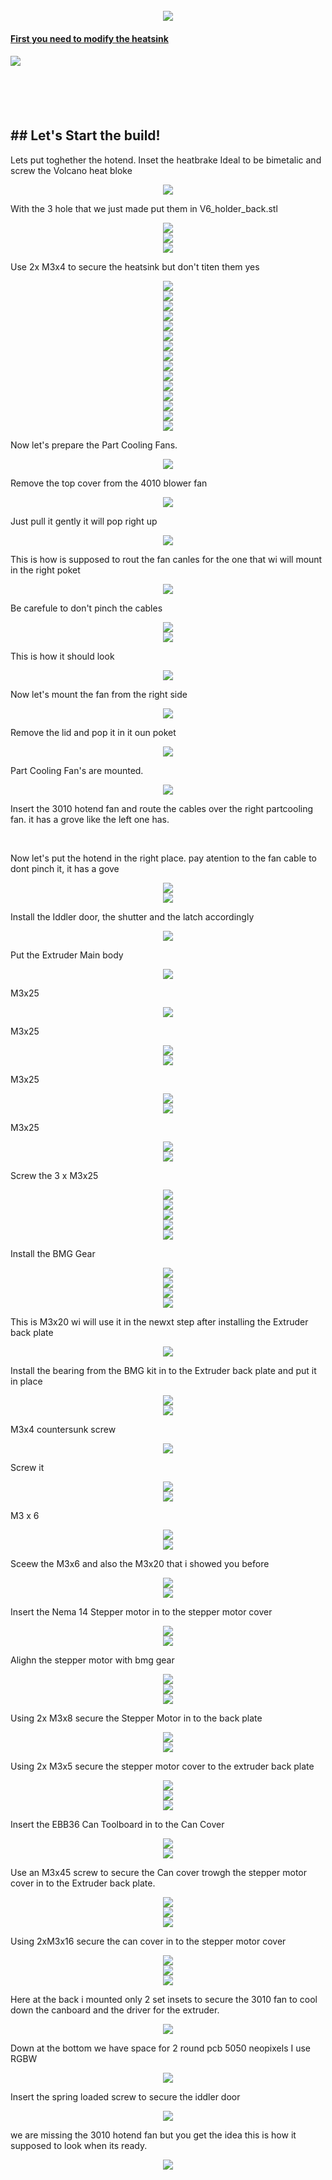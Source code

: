 

<br clear="both">

<div align="center">
  <img style="max-width: 100%;" src="https://github.com/dury10/Spartacus/blob/main/IMAGES/spartacus_assembly/1.jpeg"  />
</div>


####   <a href="v6_heatsink_mod.md"> First you need to modify the heatsink </a>
####  <a href="v6_heatsink_mod.md" > <img style="max-width: 30%;" src="https://github.com/dury10/Spartacus/blob/main/IMAGES/spartacus_assembly/v6_heatsink_mod/heatsink_mod.jpeg"></a>

<br>
<br>
<br clear="both">


<h2 id="Spartacus">## Let's Start the build! </h2>

Lets put toghether the hotend. Inset the heatbrake Ideal to be bimetalic and screw the Volcano heat bloke 
<div align="center">
  <img style="max-width: 30%;" src="https://github.com/dury10/Spartacus/blob/main/IMAGES/spartacus_assembly/2.jpeg"  />
</div>


With the 3 hole that we just made put them in V6_holder_back.stl
<div align="center">
  <img style="max-width: 30%;" src="https://github.com/dury10/Spartacus/blob/main/IMAGES/spartacus_assembly/3.jpeg"  />
</div>



<div align="center">
  <img style="max-width: 30%;" src="https://github.com/dury10/Spartacus/blob/main/IMAGES/spartacus_assembly/4.jpeg"  />
</div>


<div align="center">
  <img style="max-width: 30%;" src="https://github.com/dury10/Spartacus/blob/main/IMAGES/spartacus_assembly/5.jpeg"  />
</div>

Use 2x M3x4 to secure the heatsink but don't titen them yes
<div align="center">
  <img style="max-width: 30%;" src="https://github.com/dury10/Spartacus/blob/main/IMAGES/spartacus_assembly/6.jpeg"  />
</div>


<div align="center">
  <img style="max-width: 30%;" src="https://github.com/dury10/Spartacus/blob/main/IMAGES/spartacus_assembly/7.jpeg"  />
</div>

<div align="center">
  <img style="max-width: 30%;" src="https://github.com/dury10/Spartacus/blob/main/IMAGES/spartacus_assembly/7.jpeg"  />
</div>

<div align="center">
  <img style="max-width: 30%;" src="https://github.com/dury10/Spartacus/blob/main/IMAGES/spartacus_assembly/t-volcano-heat-sink/1.jpeg"  />
</div>

<div align="center">
  <img style="max-width: 30%;" src="https://github.com/dury10/Spartacus/blob/main/IMAGES/spartacus_assembly/t-volcano-heat-sink/2.jpeg"  />
</div>
<div align="center">
  <img style="max-width: 30%;" src="https://github.com/dury10/Spartacus/blob/main/IMAGES/spartacus_assembly/t-volcano-heat-sink/3.jpeg"  />
</div>
<div align="center">
  <img style="max-width: 30%;" src="https://github.com/dury10/Spartacus/blob/main/IMAGES/spartacus_assembly/t-volcano-heat-sink/4.jpeg"  />
</div>
<div align="center">
  <img style="max-width: 30%;" src="https://github.com/dury10/Spartacus/blob/main/IMAGES/spartacus_assembly/t-volcano-heat-sink/5.jpeg"  />
</div>
<div align="center">
  <img style="max-width: 30%;" src="https://github.com/dury10/Spartacus/blob/main/IMAGES/spartacus_assembly/t-volcano-heat-sink/6.jpeg"  />
</div>
<div align="center">
  <img style="max-width: 30%;" src="https://github.com/dury10/Spartacus/blob/main/IMAGES/spartacus_assembly/t-volcano-heat-sink/7.jpeg"  />
</div>
<div align="center">
  <img style="max-width: 30%;" src="https://github.com/dury10/Spartacus/blob/main/IMAGES/spartacus_assembly/t-volcano-heat-sink/8.jpeg"  />
</div>
<div align="center">
  <img style="max-width: 30%;" src="https://github.com/dury10/Spartacus/blob/main/IMAGES/spartacus_assembly/t-volcano-heat-sink/9.jpeg"  />
</div>
<div align="center">
  <img style="max-width: 30%;" src="https://github.com/dury10/Spartacus/blob/main/IMAGES/spartacus_assembly/t-volcano-heat-sink/10.jpeg"  />
</div>
<div align="center">
  <img style="max-width: 30%;" src="https://github.com/dury10/Spartacus/blob/main/IMAGES/spartacus_assembly/t-volcano-heat-sink/11.jpeg"  />
</div>
<div align="center">
  <img style="max-width: 30%;" src="https://github.com/dury10/Spartacus/blob/main/IMAGES/spartacus_assembly/t-volcano-heat-sink/12.jpeg"  />
</div>

Now let's prepare the Part Cooling Fans. 

<div align="center">
  <img style="max-width: 30%;" src="https://github.com/dury10/Spartacus/blob/main/IMAGES/spartacus_assembly/8-1.jpeg"  />
</div>

Remove the top cover from the 4010 blower fan
<div align="center">
  <img style="max-width: 30%;" src="https://github.com/dury10/Spartacus/blob/main/IMAGES/spartacus_assembly/8-2.jpeg"  />
</div>

Just pull it gently it will pop right up
<div align="center">
  <img style="max-width: 30%;" src="https://github.com/dury10/Spartacus/blob/main/IMAGES/spartacus_assembly/8-3.jpeg"  />
</div>

This is how is supposed to rout the fan canles for the one that wi will mount in the right poket 
<div align="center">
  <img style="max-width: 30%;" src="https://github.com/dury10/Spartacus/blob/main/IMAGES/spartacus_assembly/8.jpeg"  />
</div>

Be carefule to don't pinch the cables
<div align="center">
  <img style="max-width: 30%;" src="https://github.com/dury10/Spartacus/blob/main/IMAGES/spartacus_assembly/9.jpeg"  />
</div>




<div align="center">
  <img style="max-width: 30%;" src="https://github.com/dury10/Spartacus/blob/main/IMAGES/spartacus_assembly/10.jpeg"  />
</div>


This is how it should look 

<div align="center">
  <img style="max-width: 30%;" src="https://github.com/dury10/Spartacus/blob/main/IMAGES/spartacus_assembly/11.jpeg"  />
</div>


Now let's mount the fan from the right side

<div align="center">
  <img style="max-width: 30%;" src="https://github.com/dury10/Spartacus/blob/main/IMAGES/spartacus_assembly/12.jpeg"  />
</div>



Remove the lid and pop it in it oun poket 

<div align="center">
  <img style="max-width: 30%;" src="https://github.com/dury10/Spartacus/blob/main/IMAGES/spartacus_assembly/13.jpeg"  />
</div>


Part Cooling Fan's are mounted. 

<div align="center">
  <img style="max-width: 30%;" src="https://github.com/dury10/Spartacus/blob/main/IMAGES/spartacus_assembly/14.jpeg"  />
</div>

Insert the 3010 hotend fan and route the cables over the right partcooling fan. it has a grove like the left one has. 

<br>

Now let's put the hotend in the right place. pay atention to the fan cable to dont pinch it, it has a gove 

<div align="center">
  <img style="max-width: 30%;" src="https://github.com/dury10/Spartacus/blob/main/IMAGES/spartacus_assembly/30.jpeg"  />
</div>




<div align="center">
  <img style="max-width: 30%;" src="https://github.com/dury10/Spartacus/blob/main/IMAGES/spartacus_assembly/31.jpeg"  />
</div>




Install the Iddler door, the shutter and the latch accordingly 


<div align="center">
  <img style="max-width: 30%;" src="https://github.com/dury10/Spartacus/blob/main/IMAGES/spartacus_assembly/32.jpeg"  />
</div>



Put the Extruder Main body

<div align="center">
  <img style="max-width: 30%;" src="https://github.com/dury10/Spartacus/blob/main/IMAGES/spartacus_assembly/33.jpeg"  />
</div>

M3x25

<div align="center">
  <img style="max-width: 30%;" src="https://github.com/dury10/Spartacus/blob/main/IMAGES/spartacus_assembly/34.jpeg"  />
</div>

M3x25

<div align="center">
  <img style="max-width: 30%;" src="https://github.com/dury10/Spartacus/blob/main/IMAGES/spartacus_assembly/35.jpeg"  />
</div>



<div align="center">
  <img style="max-width: 30%;" src="https://github.com/dury10/Spartacus/blob/main/IMAGES/spartacus_assembly/36.jpeg"  />
</div>

M3x25

<div align="center">
  <img style="max-width: 30%;" src="https://github.com/dury10/Spartacus/blob/main/IMAGES/spartacus_assembly/37.jpeg"  />
</div>



<div align="center">
  <img style="max-width: 30%;" src="https://github.com/dury10/Spartacus/blob/main/IMAGES/spartacus_assembly/38.jpeg"  />
</div>




M3x25
<div align="center">
  <img style="max-width: 30%;" src="https://github.com/dury10/Spartacus/blob/main/IMAGES/spartacus_assembly/39.jpeg"  />
</div>



<div align="center">
  <img style="max-width: 30%;" src="https://github.com/dury10/Spartacus/blob/main/IMAGES/spartacus_assembly/40.jpeg"  />
</div>


Screw the 3 x M3x25

<div align="center">
  <img style="max-width: 30%;" src="https://github.com/dury10/Spartacus/blob/main/IMAGES/spartacus_assembly/41.jpeg"  />
</div>


<div align="center">
  <img style="max-width: 30%;" src="https://github.com/dury10/Spartacus/blob/main/IMAGES/spartacus_assembly/42.jpeg"  />
</div>





<div align="center">
  <img style="max-width: 30%;" src="https://github.com/dury10/Spartacus/blob/main/IMAGES/spartacus_assembly/43.jpeg"  />
</div>



<div align="center">
  <img style="max-width: 30%;" src="https://github.com/dury10/Spartacus/blob/main/IMAGES/spartacus_assembly/44.jpeg"  />
</div>



<div align="center">
  <img style="max-width: 30%;" src="https://github.com/dury10/Spartacus/blob/main/IMAGES/spartacus_assembly/45.jpeg"  />
</div>

Install the BMG Gear

<div align="center">
  <img style="max-width: 30%;" src="https://github.com/dury10/Spartacus/blob/main/IMAGES/spartacus_assembly/46.jpeg"  />
</div>



<div align="center">
  <img style="max-width: 30%;" src="https://github.com/dury10/Spartacus/blob/main/IMAGES/spartacus_assembly/47.jpeg"  />
</div>



<div align="center">
  <img style="max-width: 30%;" src="https://github.com/dury10/Spartacus/blob/main/IMAGES/spartacus_assembly/48.jpeg"  />
</div>





<div align="center">
  <img style="max-width: 30%;" src="https://github.com/dury10/Spartacus/blob/main/IMAGES/spartacus_assembly/49.jpeg"  />
</div>




This is M3x20 wi will use it in the newxt step  after installing the Extruder back plate

<div align="center">
  <img style="max-width: 30%;" src="https://github.com/dury10/Spartacus/blob/main/IMAGES/spartacus_assembly/50.jpeg"  />
</div>

Install the bearing from the BMG kit in to the Extruder back plate and put it in place 

<div align="center">
  <img style="max-width: 30%;" src="https://github.com/dury10/Spartacus/blob/main/IMAGES/spartacus_assembly/51.jpeg"  />
</div>


<div align="center">
  <img style="max-width: 30%;" src="https://github.com/dury10/Spartacus/blob/main/IMAGES/spartacus_assembly/52.jpeg"  />
</div>



M3x4  countersunk screw 

<div align="center">
  <img style="max-width: 30%;" src="https://github.com/dury10/Spartacus/blob/main/IMAGES/spartacus_assembly/53.jpeg"  />
</div>


Screw it 
<div align="center">
  <img style="max-width: 30%;" src="https://github.com/dury10/Spartacus/blob/main/IMAGES/spartacus_assembly/54.jpeg"  />
</div>



<div align="center">
  <img style="max-width: 30%;" src="https://github.com/dury10/Spartacus/blob/main/IMAGES/spartacus_assembly/55.jpeg"  />
</div>

M3 x 6 

<div align="center">
  <img style="max-width: 30%;" src="https://github.com/dury10/Spartacus/blob/main/IMAGES/spartacus_assembly/56.jpeg"  />
</div>



<div align="center">
  <img style="max-width: 30%;" src="https://github.com/dury10/Spartacus/blob/main/IMAGES/spartacus_assembly/57.jpeg"  />
</div>

Sceew the M3x6 and also the M3x20 that i showed you before 

<div align="center">
  <img style="max-width: 30%;" src="https://github.com/dury10/Spartacus/blob/main/IMAGES/spartacus_assembly/58.jpeg"  />
</div>





<div align="center">
  <img style="max-width: 30%;" src="https://github.com/dury10/Spartacus/blob/main/IMAGES/spartacus_assembly/59.jpeg"  />
</div>

Insert the Nema 14 Stepper motor in to the stepper motor cover 
<div align="center">
  <img style="max-width: 30%;" src="https://github.com/dury10/Spartacus/blob/main/IMAGES/spartacus_assembly/21-1.jpeg"  />
</div>


<div align="center">
  <img style="max-width: 30%;" src="https://github.com/dury10/Spartacus/blob/main/IMAGES/spartacus_assembly/22.jpeg"  />
</div>

Alighn the stepper motor with bmg gear

<div align="center">
  <img style="max-width: 30%;" src="https://github.com/dury10/Spartacus/blob/main/IMAGES/spartacus_assembly/60.jpeg"  />
</div>



<div align="center">
  <img style="max-width: 30%;" src="https://github.com/dury10/Spartacus/blob/main/IMAGES/spartacus_assembly/61.jpeg"  />
</div>


<div align="center">
  <img style="max-width: 30%;" src="https://github.com/dury10/Spartacus/blob/main/IMAGES/spartacus_assembly/62.jpeg"  />
</div>



Using 2x M3x8 secure the Stepper Motor in to the back plate 

<div align="center">
  <img style="max-width: 30%;" src="https://github.com/dury10/Spartacus/blob/main/IMAGES/spartacus_assembly/63.jpeg"  />
</div>



<div align="center">
  <img style="max-width: 30%;" src="https://github.com/dury10/Spartacus/blob/main/IMAGES/spartacus_assembly/64.jpeg"  />
</div>

Using 2x M3x5 secure the stepper motor cover to the extruder back plate 

<div align="center">
  <img style="max-width: 30%;" src="https://github.com/dury10/Spartacus/blob/main/IMAGES/spartacus_assembly/65.jpeg"  />
</div>



<div align="center">
  <img style="max-width: 30%;" src="https://github.com/dury10/Spartacus/blob/main/IMAGES/spartacus_assembly/66.jpeg"  />
</div>



<div align="center">
  <img style="max-width: 30%;" src="https://github.com/dury10/Spartacus/blob/main/IMAGES/spartacus_assembly/67.jpeg"  />
</div>

Insert the EBB36 Can Toolboard in to the Can Cover 

<div align="center">
  <img style="max-width: 30%;" src="https://github.com/dury10/Spartacus/blob/main/IMAGES/spartacus_assembly/68.jpeg"  />
</div>




<div align="center">
  <img style="max-width: 30%;" src="https://github.com/dury10/Spartacus/blob/main/IMAGES/spartacus_assembly/69.jpeg"  />
</div>


Use an M3x45 screw to secure the Can cover trowgh the stepper motor cover in to the Extruder back plate. 

<div align="center">
  <img style="max-width: 30%;" src="https://github.com/dury10/Spartacus/blob/main/IMAGES/spartacus_assembly/70.jpeg"  />
</div>



<div align="center">
  <img style="max-width: 30%;" src="https://github.com/dury10/Spartacus/blob/main/IMAGES/spartacus_assembly/71.jpeg"  />
</div>


<div align="center">
  <img style="max-width: 30%;" src="https://github.com/dury10/Spartacus/blob/main/IMAGES/spartacus_assembly/72.jpeg"  />
</div>



Using 2xM3x16 secure the can cover in to the stepper motor cover


<div align="center">
  <img style="max-width: 30%;" src="https://github.com/dury10/Spartacus/blob/main/IMAGES/spartacus_assembly/73.jpeg"  />
</div>



<div align="center">
  <img style="max-width: 30%;" src="https://github.com/dury10/Spartacus/blob/main/IMAGES/spartacus_assembly/74.jpeg"  />
</div>



<div align="center">
  <img style="max-width: 30%;" src="https://github.com/dury10/Spartacus/blob/main/IMAGES/spartacus_assembly/75.jpeg"  />
</div>


Here at the back i mounted only 2 set insets to secure the 3010 fan to cool down the canboard and the driver for the extruder. 

<div align="center">
  <img style="max-width: 30%;" src="https://github.com/dury10/Spartacus/blob/main/IMAGES/spartacus_assembly/25.jpeg"  />
</div>

Down at the bottom we have space for 2 round pcb 5050 neopixels I use RGBW 

<div align="center">
  <img style="max-width: 30%;" src="https://github.com/dury10/Spartacus/blob/main/IMAGES/spartacus_assembly/26.jpeg"  />
</div>


Insert the spring loaded screw to secure the iddler door 

<div align="center">
  <img style="max-width: 30%;" src="https://github.com/dury10/Spartacus/blob/main/IMAGES/spartacus_assembly/28.jpeg"  />
</div>

we are missing the 3010 hotend fan but you get the idea this is how it supposed to look when its ready. 

<div align="center">
  <img style="max-width: 30%;" src="https://github.com/dury10/Spartacus/blob/main/IMAGES/spartacus_assembly/29.jpeg"  />
</div>

